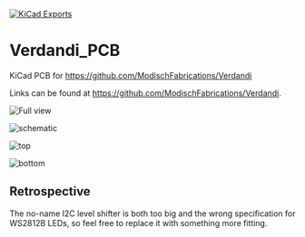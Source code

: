 [![KiCad Exports](https://github.com/ModischFabrications/Verdandi_PCB/actions/workflows/exports.yml/badge.svg)](https://github.com/ModischFabrications/Verdandi_PCB/actions/workflows/exports.yml)

# Verdandi_PCB
KiCad PCB for https://github.com/ModischFabrications/Verdandi

Links can be found at https://github.com/ModischFabrications/Verdandi.

![Full view](https://github.com/ModischFabrications/Verdandi/blob/master/res/PCB/full_cropped.png)

![schematic](https://github.com/ModischFabrications/Verdandi/blob/master/res/PCB/schematic.png)

![top](https://github.com/ModischFabrications/Verdandi/blob/master/res/PCB/top.png)

![bottom](https://github.com/ModischFabrications/Verdandi/blob/master/res/PCB/bottom.png)

## Retrospective

The no-name I2C level shifter is both too big and the wrong specification for WS2812B LEDs, so feel free to replace it with something more fitting. 

